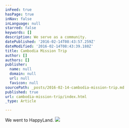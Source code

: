```yaml
---
inFeed: true
hasPage: true
inNav: false
inLanguage: null
starred: false
keywords: []
description: We serve as a community.
datePublished: '2016-02-14T08:43:57.259Z'
dateModified: '2016-02-14T08:43:39.188Z'
title: Cambodia Mission Trip
author: []
authors: []
publisher:
  name: null
  domain: null
  url: null
  favicon: null
sourcePath: _posts/2016-02-14-cambodia-mission-trip.md
published: true
url: cambodia-mission-trip/index.html
_type: Article

---
```

We went to HappyLand.
![](https://the-grid-user-content.s3-us-west-2.amazonaws.com/3335f61a-1757-4bcd-abf4-0c7c70dc2484.JPG)